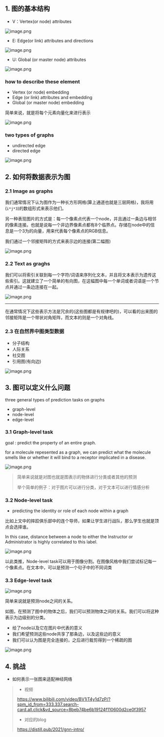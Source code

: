 ## 1. 图的基本结构

- V：Vertex(or node) attributes

![image.png](https://s2.loli.net/2022/09/23/KMNLE2lat8qyYxn.png)

- E:  Edge(or link) attributes and directions

![image.png](https://s2.loli.net/2022/09/23/R3XIN49aOr67mEY.png)

- U:  Global (or master node) attributes

![image.png](https://s2.loli.net/2022/09/23/BimylNaVd94vAzk.png)

### how to describe these element

- Vertex (or node) embedding
- Edge (or link) attributes and embedding
- Global (or master node) embedding

简单来说，就是将每个元素向量化来进行表示

![image.png](https://s2.loli.net/2022/09/23/IZtrA2lRbG8woMW.png)

### two types of graphs

- undirected edge
- directed edge

![image.png](https://s2.loli.net/2022/09/23/Xjcvkf49tns675l.png)

## 2. 如何将数据表示为图

### 2.1 Image as graphs

我们通常情况下认为图作为一种长方形网格(算上通道也就是三层网格)，我将用(`i*j*3`)的数组形式来表示他们。

另一种表现图片的方式是：每一个像素点代表一个node，并且通过一条边与相邻的像素连接。也就是说每一个非边界像素点都有8个临界点。存储在node中的信息是一个3为的向量，用来代表每个像素点的RGB信息。

我们通过一个邻接矩阵的方式来表示边的连接(第二幅图)

![image.png](https://s2.loli.net/2022/09/25/C67WbJBKTMaUktR.png)

### 2.2 Text as graghs

我们可以将索引关联到每一个字符/词语来序列化文本，并且将文本表示为遗传这些索引。这就建立了一个简单的有向图，在这幅图中每一个单词或者词语是一个节点并通过一条边连接在一起。

![image.png](https://s2.loli.net/2022/09/25/54jGlsecuaFyZvN.png)

******

在通常情况下这些表示方法是冗余的(这些图都是有规律吧的)，可以看的出来图的邻接矩阵是一个带状对角矩阵，而文本的则是一个对角线。

### 2.3 在自然界中图类型数据

- 分子结构
- 人际关系
- 社交图
- 引用图(有向边)

![image.png](https://s2.loli.net/2022/09/25/m8QUaJVxyCbLf3N.png)

## 3. 图可以定义什么问题

three general types of prediction tasks on graphs

-  graph-level
- node-level
- edge-level

### 3.1 Graph-level task

goal : predict the property of an entire graph.

for a molecule repesented as a graph, we can  predict what the molecule smells like or whether it will bind to a receptor implicated in a disease.

![image.png](https://s2.loli.net/2022/09/25/W7VcXxTvR2wQHs3.png)

> 简单来说就是对图也就是图表示的物体进行分类或者其他的预测
>
> 举个简单的例子：对于图片可以进行分类，对于文本可以进行情感分析

### 3.2 Node-level task

- predicting the identity or role of each node within a graph

比如上文中的摔跤俱乐部中的连个导师，如果让学生进行战队，那么学生也就是顶点会选择谁。

In this case, distance between a node to either the Instructor or Administrator is highly correlated to this label.

![image.png](https://s2.loli.net/2022/09/25/IAiTbPaRzvup1UQ.png)

以此类推，Node-level task可以用于图像分割。在图像风格中我们尝试标记每一个像素点。在文本中，可以是预测一个句子中的不同词类

### 3.3 Edge-level task

![image.png](https://s2.loli.net/2022/09/25/3C8WhxjiPZ6Yq9D.png)

简单来说就是预测node之间的关系。

如图，在预测了图中的物体之后，我们可以预测物体之间的关系。我们可以将这种表示为边级别的分类。

- 给了node以及它在图片中代表的意义
- 我们希望预测这些node共享了那条边，以及这些边的意义
- 我们可以认为图是完全连接的，之后进行裁剪得到一个稀疏的图

![image.png](https://s2.loli.net/2022/09/25/RNv97sja6CTQexH.png)

## 4. 挑战

- 如何表示一张图来适配神经网络









> - 视频
>
> https://www.bilibili.com/video/BV1iT4y1d7zP/?spm_id_from=333.337.search-card.all.click&vd_source=8beb74be6b19124f110600d2ce0f3957
>
> - 对应的blog
>
> https://distill.pub/2021/gnn-intro/